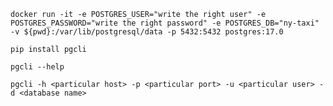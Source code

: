 ```docker run -it -e POSTGRES_USER="write the right user" -e POSTGRES_PASSWORD="write the right password" -e POSTGRES_DB="ny-taxi" -v ${pwd}:/var/lib/postgresql/data -p 5432:5432 postgres:17.0```

```pip install pgcli```

```pgcli --help```

```pgcli -h <particular host> -p <particular port> -u <particular user> -d <database name>```

